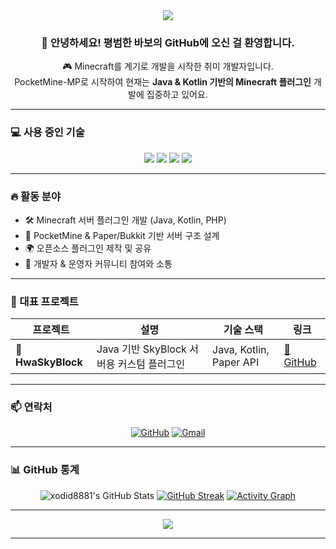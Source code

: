 <div align="center">

<img src="https://capsule-render.vercel.app/api?type=waving&color=gradient&height=180&section=header&text=Welcome%20to%20xodid8881's%20GitHub!&fontSize=35&fontAlignY=40"/>

</div>

<div align="center">

### 👋 안녕하세요! 평범한 바보의 GitHub에 오신 걸 환영합니다.

🎮 Minecraft를 계기로 개발을 시작한 취미 개발자입니다.  
PocketMine-MP로 시작하여 현재는 **Java & Kotlin 기반의 Minecraft 플러그인** 개발에 집중하고 있어요.

</div>

---

### 💻 사용 중인 기술

<div align="center">

<img src="https://img.shields.io/badge/C-00599C?style=flat-square&logo=c&logoColor=white"/>
<img src="https://img.shields.io/badge/PHP-777BB4?style=flat-square&logo=php&logoColor=white"/>
<img src="https://img.shields.io/badge/Java-007396?style=flat-square&logo=java&logoColor=white"/>
<img src="https://img.shields.io/badge/Kotlin-7F52FF?style=flat-square&logo=kotlin&logoColor=white"/>

</div>

---

### 🔥 활동 분야

- 🛠 Minecraft 서버 플러그인 개발 (Java, Kotlin, PHP)
- 🧱 PocketMine & Paper/Bukkit 기반 서버 구조 설계
- 🌍 오픈소스 플러그인 제작 및 공유
- 🤝 개발자 & 운영자 커뮤니티 참여와 소통

---

### 💎 대표 프로젝트

<div align="center">

| 프로젝트 | 설명 | 기술 스택 | 링크 |
|----------|------|-----------|------|
| 🧱 **HwaSkyBlock** | Java 기반 SkyBlock 서버용 커스텀 플러그인 | Java, Kotlin, Paper API | [🔗 GitHub](https://github.com/xodid8881/HwaSkyBlock) |
</div>

---

### 📫 연락처

<div align="center">

[![GitHub](https://img.shields.io/badge/GitHub-black?style=flat-square&logo=github)](https://github.com/xodid8881)
[![Gmail](https://img.shields.io/badge/Gmail-d14836?style=flat-square&logo=Gmail&logoColor=white)](mailto:aoadid8881@gmail.com)

</div>

---

### 📊 GitHub 통계

<div align="center">

![xodid8881's GitHub Stats](https://github-readme-stats.vercel.app/api?username=xodid8881&show_icons=true&theme=tokyonight&hide_border=true)
[![GitHub Streak](https://streak-stats.demolab.com?user=xodid8881&theme=tokyonight&hide_border=true)](https://git.io/streak-stats)
[![Activity Graph](https://github-readme-activity-graph.vercel.app/graph?username=xodid8881&theme=dracula&hide_border=true)](https://github.com/Ashutosh00710/github-readme-activity-graph)

</div>

---

<div align="center">

<a href="https://hits.seeyoufarm.com">
  <img src="https://hits.seeyoufarm.com/api/count/incr/badge.svg?url=https://github.com/xodid8881&count_bg=%2379C83D&title_bg=%23555555&icon=&icon_color=%23E7E7E7&title=hits&edge_flat=false"/>
</a>

</div>

---

